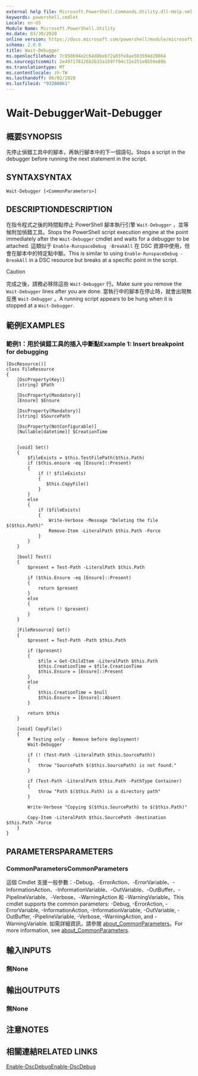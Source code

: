 ```yaml
---
external help file: Microsoft.PowerShell.Commands.Utility.dll-Help.xml
keywords: powershell,cmdlet
Locale: en-US
Module Name: Microsoft.PowerShell.Utility
ms.date: 03/30/2020
online version: https://docs.microsoft.com/powershell/module/microsoft.powershell.utility/wait-debugger?view=powershell-6&WT.mc_id=ps-gethelp
schema: 2.0.0
title: Wait-Debugger
ms.openlocfilehash: 7c850b94e2c64d8beb72a83fe8ae503594d20864
ms.sourcegitcommit: 2e497178126b2b33a169ff04c31e251e0b59e89b
ms.translationtype: MT
ms.contentlocale: zh-TW
ms.lasthandoff: 06/02/2020
ms.locfileid: "93200861"
---
```

# <span data-ttu-id="9db1e-103">Wait-Debugger</span><span class="sxs-lookup"><span data-stu-id="9db1e-103">Wait-Debugger</span></span>

## <span data-ttu-id="9db1e-104">概要</span><span class="sxs-lookup"><span data-stu-id="9db1e-104">SYNOPSIS</span></span>
<span data-ttu-id="9db1e-105">先停止偵錯工具中的腳本，再執行腳本中的下一個語句。</span><span class="sxs-lookup"><span data-stu-id="9db1e-105">Stops a script in the debugger before running the next statement in the script.</span></span>

## <span data-ttu-id="9db1e-106">SYNTAX</span><span class="sxs-lookup"><span data-stu-id="9db1e-106">SYNTAX</span></span>

```
Wait-Debugger [<CommonParameters>]
```

## <span data-ttu-id="9db1e-107">DESCRIPTION</span><span class="sxs-lookup"><span data-stu-id="9db1e-107">DESCRIPTION</span></span>

<span data-ttu-id="9db1e-108">在指令程式之後的時間點停止 PowerShell 腳本執行引擎 `Wait-Debugger` ，並等候附加偵錯工具。</span><span class="sxs-lookup"><span data-stu-id="9db1e-108">Stops the PowerShell script execution engine at the point immediately after the `Wait-Debugger` cmdlet and waits for a debugger to be attached.</span></span> <span data-ttu-id="9db1e-109">這類似于 `Enable-RunspaceDebug -BreakAll` 在 DSC 資源中使用，但會在腳本中的特定點中斷。</span><span class="sxs-lookup"><span data-stu-id="9db1e-109">This is similar to using `Enable-RunspaceDebug -BreakAll` in a DSC resource but breaks at a specific point in the script.</span></span>

> [!CAUTION]
> <span data-ttu-id="9db1e-110">完成之後，請務必移除這些 `Wait-Debugger` 行。</span><span class="sxs-lookup"><span data-stu-id="9db1e-110">Make sure you remove the `Wait-Debugger` lines after you are done.</span></span> <span data-ttu-id="9db1e-111">當執行中的腳本在停止時，就會出現無反應 `Wait-Debugger` 。</span><span class="sxs-lookup"><span data-stu-id="9db1e-111">A running script appears to be hung when it is stopped at a `Wait-Debugger`.</span></span>

## <span data-ttu-id="9db1e-112">範例</span><span class="sxs-lookup"><span data-stu-id="9db1e-112">EXAMPLES</span></span>

### <span data-ttu-id="9db1e-113">範例1：用於偵錯工具的插入中斷點</span><span class="sxs-lookup"><span data-stu-id="9db1e-113">Example 1: Insert breakpoint for debugging</span></span>

```
[DscResource()]
class FileResource
{
    [DscProperty(Key)]
    [string] $Path

    [DscProperty(Mandatory)]
    [Ensure] $Ensure

    [DscProperty(Mandatory)]
    [string] $SourcePath

    [DscProperty(NotConfigurable)]
    [Nullable[datetime]] $CreationTime


    [void] Set()
    {
        $fileExists = $this.TestFilePath($this.Path)
        if ($this.ensure -eq [Ensure]::Present)
        {
            if (! $fileExists)
            {
               $this.CopyFile()
            }
        }
        else
        {
            if ($fileExists)
            {
                Write-Verbose -Message "Deleting the file $($this.Path)"
                Remove-Item -LiteralPath $this.Path -Force
            }
        }
    }

    [bool] Test()
    {
        $present = Test-Path -LiteralPath $this.Path

        if ($this.Ensure -eq [Ensure]::Present)
        {
            return $present
        }
        else
        {
            return (! $present)
        }
    }

    [FileResource] Get()
    {
        $present = Test-Path -Path $this.Path

        if ($present)
        {
            $file = Get-ChildItem -LiteralPath $this.Path
            $this.CreationTime = $file.CreationTime
            $this.Ensure = [Ensure]::Present
        }
        else
        {
            $this.CreationTime = $null
            $this.Ensure = [Ensure]::Absent
        }

        return $this
    }

    [void] CopyFile()
    {
        # Testing only - Remove before deployment!
        Wait-Debugger

        if (! (Test-Path -LiteralPath $this.SourcePath))
        {
            throw "SourcePath $($this.SourcePath) is not found."
        }

        if (Test-Path -LiteralPath $this.Path -PathType Container)
        {
            throw "Path $($this.Path) is a directory path"
        }

        Write-Verbose "Copying $($this.SourcePath) to $($this.Path)"

        Copy-Item -LiteralPath $this.SourcePath -Destination $this.Path -Force
    }
}
```

## <span data-ttu-id="9db1e-114">PARAMETERS</span><span class="sxs-lookup"><span data-stu-id="9db1e-114">PARAMETERS</span></span>

### <span data-ttu-id="9db1e-115">CommonParameters</span><span class="sxs-lookup"><span data-stu-id="9db1e-115">CommonParameters</span></span>

<span data-ttu-id="9db1e-116">這個 Cmdlet 支援一般參數：-Debug、-ErrorAction、-ErrorVariable、-InformationAction、-InformationVariable、-OutVariable、-OutBuffer、-PipelineVariable、-Verbose、-WarningAction 和 -WarningVariable。</span><span class="sxs-lookup"><span data-stu-id="9db1e-116">This cmdlet supports the common parameters: -Debug, -ErrorAction, -ErrorVariable, -InformationAction, -InformationVariable, -OutVariable, -OutBuffer, -PipelineVariable, -Verbose, -WarningAction, and -WarningVariable.</span></span> <span data-ttu-id="9db1e-117">如需詳細資訊，請參閱 [about_CommonParameters](../Microsoft.PowerShell.Core/About/about_CommonParameters.md)。</span><span class="sxs-lookup"><span data-stu-id="9db1e-117">For more information, see [about_CommonParameters](../Microsoft.PowerShell.Core/About/about_CommonParameters.md).</span></span>

## <span data-ttu-id="9db1e-118">輸入</span><span class="sxs-lookup"><span data-stu-id="9db1e-118">INPUTS</span></span>

### <span data-ttu-id="9db1e-119">無</span><span class="sxs-lookup"><span data-stu-id="9db1e-119">None</span></span>

## <span data-ttu-id="9db1e-120">輸出</span><span class="sxs-lookup"><span data-stu-id="9db1e-120">OUTPUTS</span></span>

### <span data-ttu-id="9db1e-121">無</span><span class="sxs-lookup"><span data-stu-id="9db1e-121">None</span></span>

## <span data-ttu-id="9db1e-122">注意</span><span class="sxs-lookup"><span data-stu-id="9db1e-122">NOTES</span></span>

## <span data-ttu-id="9db1e-123">相關連結</span><span class="sxs-lookup"><span data-stu-id="9db1e-123">RELATED LINKS</span></span>

[<span data-ttu-id="9db1e-124">Enable-DscDebug</span><span class="sxs-lookup"><span data-stu-id="9db1e-124">Enable-DscDebug</span></span>](/powershell/module/PSDesiredStateConfiguration/Enable-DscDebug)
